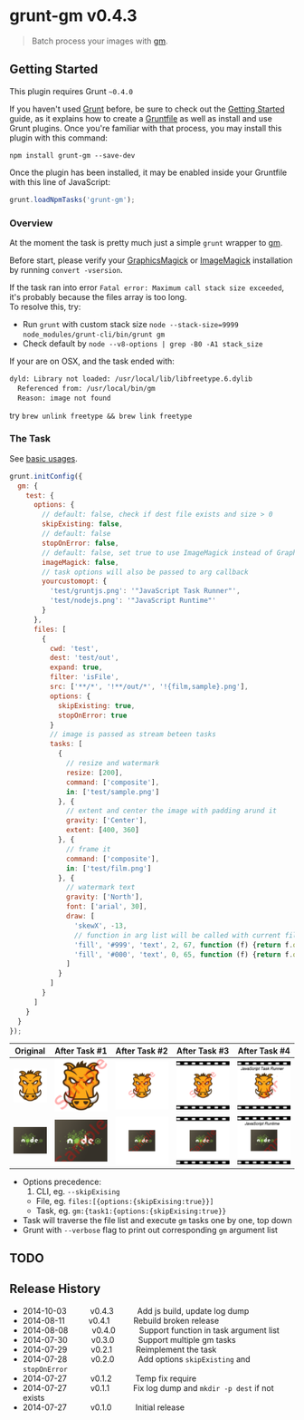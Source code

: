 # grunt-gm v0.4.3

> Batch process your images with [gm][1].



## Getting Started
This plugin requires Grunt `~0.4.0`

If you haven't used [Grunt](http://gruntjs.com/) before, be sure to check out the [Getting Started](http://gruntjs.com/getting-started) guide, as it explains how to create a [Gruntfile](http://gruntjs.com/sample-gruntfile) as well as install and use Grunt plugins. Once you're familiar with that process, you may install this plugin with this command:

```shell
npm install grunt-gm --save-dev
```

Once the plugin has been installed, it may be enabled inside your Gruntfile with this line of JavaScript:

```js
grunt.loadNpmTasks('grunt-gm');
```

### Overview
At the moment the task is pretty much just a simple `grunt` wrapper to [gm][1].

Before start, please verify your [GraphicsMagick][2] or [ImageMagick][3] installation by running `convert -vsersion`.

If the task ran into error `Fatal error: Maximum call stack size exceeded`, it's probably because the files array is too long. <br>To resolve this, try:
* Run `grunt` with custom stack size `node --stack-size=9999 node_modules/grunt-cli/bin/grunt gm`
* Check default by `node --v8-options | grep -B0 -A1 stack_size`

If your are on OSX, and the task ended with:
```bash
dyld: Library not loaded: /usr/local/lib/libfreetype.6.dylib
  Referenced from: /usr/local/bin/gm
  Reason: image not found
```
try `brew unlink freetype && brew link freetype`


### The Task
See [basic usages][4].
```javascript
grunt.initConfig({
  gm: {
    test: {
      options: {
        // default: false, check if dest file exists and size > 0
        skipExisting: false,
        // default: false
        stopOnError: false,
        // default: false, set true to use ImageMagick instead of GraphicsMagick
        imageMagick: false,
        // task options will also be passed to arg callback
        yourcustomopt: {
          'test/gruntjs.png': '"JavaScript Task Runner"',
          'test/nodejs.png': '"JavaScript Runtime"'
        }
      },
      files: [
        {
          cwd: 'test',
          dest: 'test/out',
          expand: true,
          filter: 'isFile',
          src: ['**/*', '!**/out/*', '!{film,sample}.png'],
          options: {
            skipExisting: true,
            stopOnError: true
          }
          // image is passed as stream beteen tasks
          tasks: [
            {
              // resize and watermark
              resize: [200],
              command: ['composite'],
              in: ['test/sample.png']
            }, {
              // extent and center the image with padding arund it
              gravity: ['Center'],
              extent: [400, 360]
            }, {
              // frame it
              command: ['composite'],
              in: ['test/film.png']
            }, {
              // watermark text
              gravity: ['North'],
              font: ['arial', 30],
              draw: [
                'skewX', -13,
                // function in arg list will be called with current file object
                'fill', '#999', 'text', 2, 67, function (f) {return f.options.yourcustomopt[f.src[0]]},
                'fill', '#000', 'text', 0, 65, function (f) {return f.options.yourcustomopt[f.src[0]]}
              ]
            }
          ]
        }
      ]
    }
  }
});
```

Original|After&nbsp;Task&nbsp;#1|After&nbsp;Task&nbsp;#2|After&nbsp;Task&nbsp;#3|After&nbsp;Task&nbsp;#4
:------:|:---------------------:|:---------------------:|:---------------------:|:---------------------:
![gruntjs](/test/gruntjs.png?raw=true)|![gruntjs](/test/out/gruntjs-1.png?raw=true)|![gruntjs](/test/out/gruntjs-2.png?raw=true)|![gruntjs](/test/out/gruntjs-3.png?raw=true)|![gruntjs](/test/out/gruntjs-4.png?raw=true)
![gruntjs](/test/nodejs.png?raw=true)|![nodejs](/test/out/nodejs-1.png?raw=true)|![nodejs](/test/out/nodejs-2.png?raw=true)|![nodejs](/test/out/nodejs-3.png?raw=true)|![nodejs](/test/out/nodejs-4.png?raw=true)

* Options precedence:
  1. CLI, eg. `--skipExising`
  * File, eg. `files:[{options:{skipExising:true}}]`
  * Task, eg. `gm:{task1:{options:{skipExising:true}}`
* Task will traverse the file list and execute `gm` tasks one by one, top down
* Grunt with `--verbose` flag to print out corresponding `gm` argument list


## TODO



## Release History

 * 2014-10-03   v0.4.3   Add js build, update log dump
 * 2014-08-11   v0.4.1   Rebuild broken release
 * 2014-08-08   v0.4.0   Support function in task argument list
 * 2014-07-30   v0.3.0   Support multiple gm tasks
 * 2014-07-29   v0.2.1   Reimplement the task
 * 2014-07-28   v0.2.0   Add options `skipExisting` and `stopOnError`
 * 2014-07-27   v0.1.2   Temp fix require
 * 2014-07-27   v0.1.1   Fix log dump and `mkdir -p dest` if not exists
 * 2014-07-27   v0.1.0   Initial release



[1]: http://aheckmann.github.io/gm
[2]: http://www.graphicsmagick.org
[3]: http://www.imagemagick.org
[4]: https://github.com/aheckmann/gm#basic-usage
